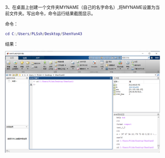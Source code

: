 3、在桌面上创建一个文件夹MYNAME（自己的名字命名）,将MYNAME设置为当前文件夹。写出命令，命令运行结果截图显示。

命令：

```matlab
cd C:/Users/PLSsh/Desktop/ShenYun43
```

结果：

![](https://github.com/PLSshenyun/Matlab_answer/blob/main/result.png)
